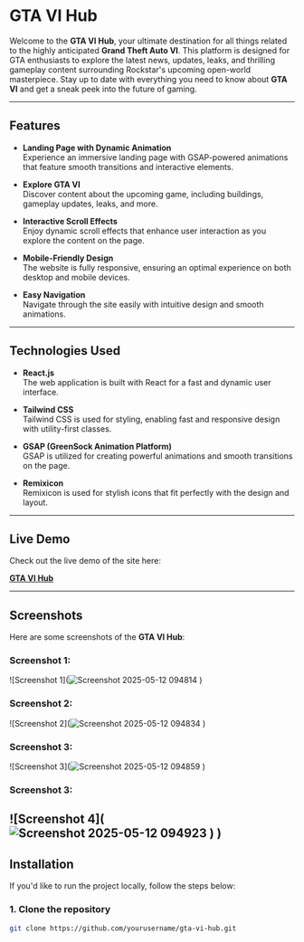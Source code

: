 # GTA VI Hub

Welcome to the **GTA VI Hub**, your ultimate destination for all things related to the highly anticipated **Grand Theft Auto VI**. This platform is designed for GTA enthusiasts to explore the latest news, updates, leaks, and thrilling gameplay content surrounding Rockstar's upcoming open-world masterpiece. Stay up to date with everything you need to know about **GTA VI** and get a sneak peek into the future of gaming.

---

## Features

- **Landing Page with Dynamic Animation**  
  Experience an immersive landing page with GSAP-powered animations that feature smooth transitions and interactive elements.

- **Explore GTA VI**  
  Discover content about the upcoming game, including buildings, gameplay updates, leaks, and more.

- **Interactive Scroll Effects**  
  Enjoy dynamic scroll effects that enhance user interaction as you explore the content on the page.

- **Mobile-Friendly Design**  
  The website is fully responsive, ensuring an optimal experience on both desktop and mobile devices.

- **Easy Navigation**  
  Navigate through the site easily with intuitive design and smooth animations.

---

## Technologies Used

- **React.js**  
  The web application is built with React for a fast and dynamic user interface.

- **Tailwind CSS**  
  Tailwind CSS is used for styling, enabling fast and responsive design with utility-first classes.

- **GSAP (GreenSock Animation Platform)**  
  GSAP is utilized for creating powerful animations and smooth transitions on the page.

- **Remixicon**  
  Remixicon is used for stylish icons that fit perfectly with the design and layout.

---

## Live Demo

Check out the live demo of the site here:

[**GTA VI Hub**](https://gta-vi-chi.vercel.app/)

---

## Screenshots

Here are some screenshots of the **GTA VI Hub**:

### Screenshot 1:  
![Screenshot 1](![Screenshot 2025-05-12 094814](https://github.com/user-attachments/assets/76bc8a3d-7075-4155-9f77-cb34ba04e4d5)
)

### Screenshot 2:  
![Screenshot 2](![Screenshot 2025-05-12 094834](https://github.com/user-attachments/assets/0cd9987f-f22f-43de-bcc7-75d245e9bc9c)
)

### Screenshot 3:  
![Screenshot 3](![Screenshot 2025-05-12 094859](https://github.com/user-attachments/assets/cf4265c3-1347-4305-a521-5a13584fb305)
)

### Screenshot 3:  
![Screenshot 4](![Screenshot 2025-05-12 094923](https://github.com/user-attachments/assets/4d9bf0e2-2484-412f-ac18-fd500f014c93)
)
)
---

## Installation

If you'd like to run the project locally, follow the steps below:

### 1. Clone the repository

```bash
git clone https://github.com/yourusername/gta-vi-hub.git
